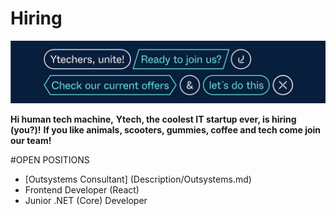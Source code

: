 # Hiring

![alt text](/Ytech/CapaGitHub.png)

**Hi human tech machine,**
**Ytech, the coolest IT startup ever, is hiring (you?)!**
**If you like animals, scooters, gummies, coffee and tech come join our team!**

#OPEN POSITIONS

- [Outsystems Consultant] (Description/Outsystems.md)
- Frontend Developer (React)
- Junior .NET (Core) Developer
